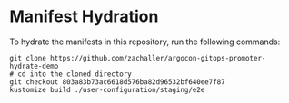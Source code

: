 # Manifest Hydration

To hydrate the manifests in this repository, run the following commands:

```shell
git clone https://github.com/zachaller/argocon-gitops-promoter-hydrate-demo
# cd into the cloned directory
git checkout 803a83b73ac6618d576ba82d96532bf640ee7f87
kustomize build ./user-configuration/staging/e2e
```
